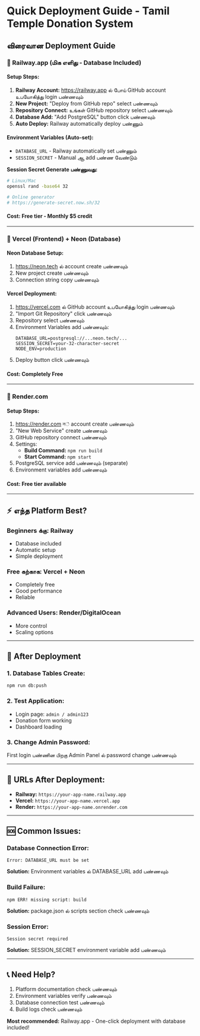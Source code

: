 # Quick Deployment Guide - Tamil Temple Donation System

## விரைவான Deployment Guide

### 🚀 Railway.app (மிக எளிது - Database Included)

#### Setup Steps:
1. **Railway Account:** https://railway.app ல் போய் GitHub account உபயோகித்து login பண்ணவும்
2. **New Project:** "Deploy from GitHub repo" select பண்ணவும்
3. **Repository Connect:** உங்கள் GitHub repository select பண்ணவும்
4. **Database Add:** "Add PostgreSQL" button click பண்ணவும்
5. **Auto Deploy:** Railway automatically deploy பண்ணும்

#### Environment Variables (Auto-set):
- `DATABASE_URL` - Railway automatically set பண்ணும்
- `SESSION_SECRET` - Manual ஆ add பண்ண வேண்டும்

**Session Secret Generate பண்ணுவது:**
```bash
# Linux/Mac
openssl rand -base64 32

# Online generator
# https://generate-secret.now.sh/32
```

#### Cost: **Free tier - Monthly $5 credit**

---

### 🌟 Vercel (Frontend) + Neon (Database)

#### Neon Database Setup:
1. https://neon.tech ல் account create பண்ணவும்
2. New project create பண்ணவும்
3. Connection string copy பண்ணவும்

#### Vercel Deployment:
1. https://vercel.com ல் GitHub account உபயோகித்து login பண்ணவும்
2. "Import Git Repository" click பண்ணவும்
3. Repository select பண்ணவும்
4. Environment Variables add பண்ணவும்:
   ```
   DATABASE_URL=postgresql://...neon.tech/...
   SESSION_SECRET=your-32-character-secret
   NODE_ENV=production
   ```
5. Deploy button click பண்ணவும்

#### Cost: **Completely Free**

---

### 🐳 Render.com

#### Setup Steps:
1. https://render.com ল் account create பண்ணவும்
2. "New Web Service" create பண்ணவும்
3. GitHub repository connect பண்ணவும்
4. Settings:
   - **Build Command:** `npm run build`
   - **Start Command:** `npm start`
5. PostgreSQL service add பண்ணவும் (separate)
6. Environment variables add பண்ணவும்

#### Cost: **Free tier available**

---

## ⚡ எந்த Platform Best?

### **Beginners க்கு:** Railway
- Database included
- Automatic setup
- Simple deployment

### **Free கற்காக:** Vercel + Neon
- Completely free
- Good performance
- Reliable

### **Advanced Users:** Render/DigitalOcean
- More control
- Scaling options

---

## 🔧 After Deployment

### 1. Database Tables Create:
```bash
npm run db:push
```

### 2. Test Application:
- Login page: `admin / admin123`
- Donation form working
- Dashboard loading

### 3. Change Admin Password:
First login பண்ணின பிறகு Admin Panel ல் password change பண்ணவும்

---

## 📱 URLs After Deployment:

- **Railway:** `https://your-app-name.railway.app`
- **Vercel:** `https://your-app-name.vercel.app`
- **Render:** `https://your-app-name.onrender.com`

---

## 🆘 Common Issues:

### Database Connection Error:
```
Error: DATABASE_URL must be set
```
**Solution:** Environment variables ல் DATABASE_URL add பண்ணவும்

### Build Failure:
```
npm ERR! missing script: build
```
**Solution:** package.json ல் scripts section check பண்ணவும்

### Session Error:
```
Session secret required
```
**Solution:** SESSION_SECRET environment variable add பண்ணவும்

---

## 📞 Need Help?
1. Platform documentation check பண்ணவும்
2. Environment variables verify பண்ணவும்
3. Database connection test பண்ணவும்
4. Build logs check பண்ணவும்

**Most recommended:** Railway.app - One-click deployment with database included!